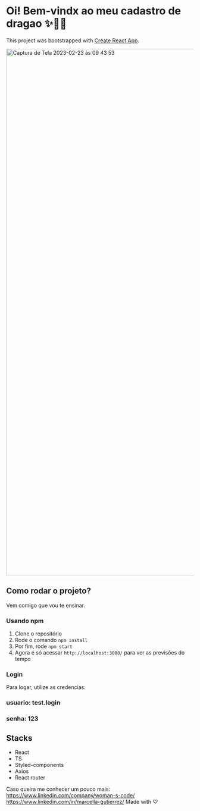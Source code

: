# Oi! Bem-vindx ao meu cadastro de dragao ✨🐲🐉

This project was bootstrapped with [Create React App](https://github.com/facebook/create-react-app).

<img width="1416" alt="Captura de Tela 2023-02-23 às 09 43 53" src="https://user-images.githubusercontent.com/17888872/220909316-1331d8f6-3f1e-428f-ba45-e1a7f7dbdf2a.png">

## Como rodar o projeto?

Vem comigo que vou te ensinar.

### Usando npm

  1. Clone o repositório
  2. Rode o comando `npm install` 
  3. Por fim, rode `npm start`
  4. Agora é só acessar `http://localhost:3000/` para ver as previsões do tempo
  
### Login

Para logar, utilize as credencias:
### usuario: test.login
### senha: 123


## Stacks
  - React
  - TS
  - Styled-components
  - Axios
  - React router
  
Caso queira me conhecer um pouco mais: https://www.linkedin.com/company/woman-s-code/ https://www.linkedin.com/in/marcella-gutierrez/ 
Made with ♡
